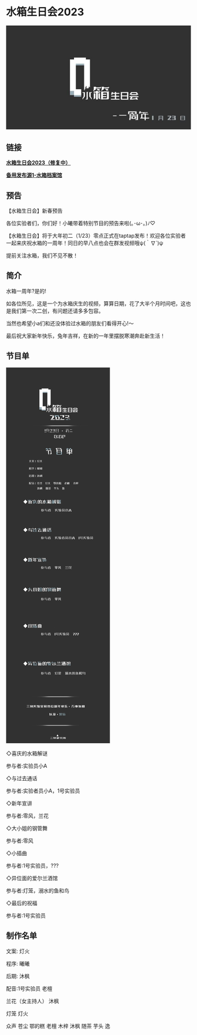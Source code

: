 # 水箱生日会2023

![](.\assests\images\birthday2023.jpg)

## 链接

[**水箱生日会2023（修复中）**]()

[**备用发布源1-水箱档案馆**](.\assests\video\birthday2023.mp4)

## 预告

【水箱生日会】新春预告

各位实验者们，你们好！小曦带着特别节目的预告来啦(｡･ω･｡)ﾉ♡

【水箱生日会】将于大年初二（1/23）零点正式在taptap发布！欢迎各位实验者一起来庆祝水箱的一周年！同日的早八点也会在群发视频哦ψ(｀∇´)ψ

提前关注水箱，我们不见不散！

## 简介

水箱一周年?是的!

如各位所见，这是一个为水箱庆生的视频，算算日期，花了大半个月时间吧，这也是我们第一次二创，有问题还请多多包容。

当然也希望小a们和还没体验过水箱的朋友们看得开心!～

最后祝大家新年快乐，兔年吉祥，在新的一年里摆脱寒潮奔赴新生活！

## 节目单

![](.\assests\images\birthday2023list.jpg)

◇喜庆的水箱解谜

参与者:实验员小A

◇与过去通话

参与者:实验者员小A，1号实验员

◇新年宣讲

参与者:零风，兰花

◇大小姐的钢管舞

参与者:零风

◇小插曲

参与者:1号实验员，???

◇异位面的爱尔兰酒馆

参与者:灯笼，溺水的鱼和鸟

◇最后的祝福

参与者:1号实验员

## 制作名单

文案: 灯火

程序: 曦曦

后期: 沐枫

配音:1号实验员    老檀

兰花（女主持人）  沐枫

灯笼  灯火

众声  苍尘 鄂的糕 老檀 木梓 沐枫 随茶 芋头 逸

